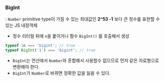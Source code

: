 ### BigInt

: `Number` primitive type이 가질 수 있는 최대값인 **2^53 -1** 보다 큰 정수를 표현할 수 있는 JS 내장객체

- 정수 리터럴 뒤에 `n`을 붙이거나 함수 `BigInt()` 를 호출해서 생성

```js
typeof 1n === 'bigint'; // true
typeof BigInt('1') === 'bigint'; // true
```

- `BigInt`는 연산에서 `Number`와 혼합해서 사용할수 없으므로 먼저 같은 자료형으로 변환해야 한다.
- `BigInt`가 `Number`로 바뀌면 정확한 값을 잃을 수 있다.
